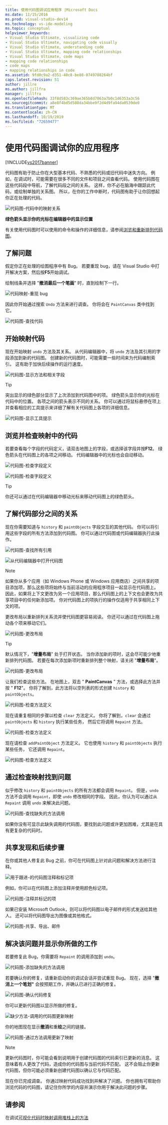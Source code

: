 ```yaml
---
title: 使用代码图调试应用程序 |Microsoft Docs
ms.date: 11/15/2016
ms.prod: visual-studio-dev14
ms.technology: vs-ide-modeling
ms.topic: conceptual
helpviewer_keywords:
- Visual Studio Ultimate, visualizing code
- Visual Studio Ultimate, navigating code visually
- Visual Studio Ultimate, understanding code
- Visual Studio Ultimate, mapping code relationships
- Visual Studio Ultimate, code maps
- mapping code relationships
- code maps
- mapping relationships in code
ms.assetid: 9fd0c9a2-d351-40c8-be88-0749788264bf
caps.latest.revision: 51
author: jillre
ms.author: jillfra
manager: jillfra
ms.openlocfilehash: 33f8d583c369ae365b8d7063a7b0c1d6353a3c56
ms.sourcegitcommit: a8e8f4bd5d508da34bbe9f2d4d9fa94da0539de0
ms.translationtype: MT
ms.contentlocale: zh-CN
ms.lasthandoff: 10/19/2019
ms.locfileid: "72659477"
---
```

# <a name="use-code-maps-to-debug-your-applications"></a>使用代码图调试你的应用程序
[!INCLUDE[vs2017banner](../includes/vs2017banner.md)]

代码图有助于防止你在大型基本代码、不熟悉的代码或旧代码中迷失方向。 例如，在调试时，可能需要在很多不同的文件和项目之间查看代码。 使用代码图在这些代码段中导航，了解代码段之间的关系。 这样，你不必在脑海中跟踪此代码，或绘制单独的关系图。 所以，在你的工作中断时，代码图有助于让你回想起你正在处理的代码。

 ![代码图&#45;代码中的映射关系](../modeling/media/codemapstoryboardpaint.png "CodeMapStoryboardPaint")

 **绿色箭头显示你的光标在编辑器中的显示位置**

 有关使用代码图时可以使用的命令和操作的详细信息，请参阅[浏览和重新排列代码图](../modeling/browse-and-rearrange-code-maps.md)。

## <a name="understand-the-problem"></a>了解问题
 假定你正在处理的绘图程序中有 Bug。 若要重现 bug，请在 Visual Studio 中打开解决方案，然后按**F5**开始调试。

 绘制线条并选择 "**撤消最后一个笔画**" 时，直到绘制下一行。

 ![代码映射&#45;重现 bug](../modeling/media/codemapstoryboardpaint0.png "CodeMapStoryboardPaint0")

 因此你开始通过搜索 `Undo` 方法来进行调查。 你将会在 `PaintCanvas` 类中找到它。

 ![代码图&#45;查找代码](../modeling/media/codemapstoryboardpaint1.png "CodeMapStoryboardPaint1")

## <a name="start-mapping-the-code"></a>开始映射代码
 现在开始映射 `undo` 方法及其关系。 从代码编辑器中，将 `undo` 方法及其引用的字段添加到新的代码图。 创建新的代码图时，可能需要一些时间来为代码编制索引。 这有助于加快后续操作的运行速度。

 ![代码图&#45;显示方法和相关字段](../modeling/media/codemapstoryboardpaint3.png "CodeMapStoryboardPaint3")

> [!TIP]
> 突出显示的绿色部分显示了上次添加到代码图中的项。 绿色箭头显示你的光标在代码中的位置。 各项之间的箭头表示不同的关系。 你可以通过将鼠标悬停在项上并查看相应的工具提示来详细了解有关代码图上各项的详细信息。

 ![代码图&#45;显示工具提示](../modeling/media/codemapstoryboardpaint4.png "CodeMapStoryboardPaint4")

## <a name="navigate-and-examine-code-from-the-map"></a>浏览并检查映射中的代码
 若要查看每个字段的代码定义，请双击地图上的字段，或选择该字段并按**F12**。 绿色箭头在代码图上的各项之间移动。 代码编辑器中的光标也会自动移动。

 ![代码图&#45;检查字段定义](../modeling/media/codemapstoryboardpaint5.png "CodeMapStoryboardPaint5")

 ![代码图&#45;检查字段定义](../modeling/media/codemapstoryboardpaint5a.png "CodeMapStoryboardPaint5A")

> [!TIP]
> 你还可以通过在代码编辑器中移动光标来移动代码图上的绿色箭头。

## <a name="understand-relationships-between-pieces-of-code"></a>了解代码部分之间的关系
 现在你需要知道与 `history` 和 `paintObjects` 字段交互的其他代码。 你可以将引用这些字段的所有方法添加到代码图。 你可以通过代码图或代码编辑器执行此操作。

 ![代码图&#45;查找所有引用](../modeling/media/codemapstoryboardpaint6.png "CodeMapStoryboardPaint6")

 ![从代码编辑器中打开代码图](../modeling/media/codemapstoryboardpaint6a.PNG "CodeMapStoryboardPaint6A")

> [!NOTE]
> 如果你从多个应用（如 Windows Phone 或 Windows 应用商店）之间共享的项目添加项，那么这些项将始终与当前活动的应用程序项目一起显示在代码图上。 因此，如果将上下文更改为另一个应用项目，那么代码图上的上下文也会更改为共享项目中的任何新添加项。 你对代码图上的项执行的操作仅适用于共享相同上下文的项。

 更改布局以重新排列关系流并使代码图更容易阅读。 你还可以通过在代码图上拖动各个项来移动它们。

 ![代码图&#45;更改布局](../modeling/media/codemapstoryboardpaint7a.png "CodeMapStoryboardPaint7A")

> [!TIP]
> 默认情况下，"**增量布局**" 处于打开状态。 当你添加新的项时，这会尽可能少地重新排列代码图。 若要在每次添加新项时重新排列整个映射，请关闭 "**增量布局**"。

 ![代码图&#45;更改布局](../modeling/media/codemapstoryboardpaint7.png "CodeMapStoryboardPaint7")

 让我们检查这些方法。 在地图上，双击 " **PaintCanvas** " 方法，或选择此方法并按 " **F12**"。 你将了解到，此方法将以空列表的形式创建 `history` 和 `paintObjects`。

 ![代码图&#45;检查方法定义](../modeling/media/codemapstoryboardpaint8.png "CodeMapStoryboardPaint8")

 现在请重复相同的步骤以检查 `clear` 方法定义。 你将了解到，`clear` 会通过 `paintObjects` 和 `history` 执行某些任务， 然后它将调用 `Repaint` 方法。

 ![代码图&#45;检查方法定义](../modeling/media/codemapstoryboardpaint9.png "CodeMapStoryboardPaint9")

 现在请检查 `addPaintObject` 方法定义。 它也使用 `history` 和 `paintObjects` 执行某些任务， 它还调用 `Repaint`。

 ![代码图&#45;检查方法定义](../modeling/media/codemapstoryboardpaint10.png "CodeMapStoryboardPaint10")

## <a name="find-the-problem-by-examining-the-map"></a>通过检查映射找到问题
 似乎修改 `history` 和 `paintObjects` 的所有方法都会调用 `Repaint`。 但是，`undo` 方法不会调用 `Repaint`，即使 `undo` 修改相同的字段。 因此，你认为可以通过从 `Repaint` 调用 `undo` 来解决此问题。

 ![代码图&#45;查找缺失的方法调用](../modeling/media/codemapstoryboardpaint11.png "CodeMapStoryboardPaint11")

 如果你没有可显示此缺失调用的代码图，要找到此问题或许更加困难，尤其是在具有更复杂的代码时。

## <a name="share-your-discovery-and-next-steps"></a>共享发现和后续步骤
 在你或其他人修复此 Bug 之前，你可在代码图上针对此问题和解决方法进行注释。

 ![用于跟进&#45;的代码图注释和标记项](../modeling/media/codemapstoryboardpaint12.png "CodeMapStoryboardPaint12")

 例如，你可以在代码图上添加注释并使用颜色标记项。

 ![代码图&#45;注释并标记的项](../modeling/media/codemapstoryboardpaint12a.png "CodeMapStoryboardPaint12A")

 如果已安装 Microsoft Outlook，则可以将代码图以电子邮件的形式发送给其他人。 还可以将代码图导出为图像或其他格式。

 ![代码图&#45;共享、导出、邮件](../modeling/media/codemapstoryboardpaint13.png "CodeMapStoryboardPaint13")

## <a name="fix-the-problem-and-show-what-you-did"></a>解决该问题并显示你所做的工作
 若要修复此 Bug，你需要将 `Repaint` 的调用添加到 `undo`。

 ![代码图&#45;添加缺失的方法调用](../modeling/media/codemapstoryboardpaint14.png "CodeMapStoryboardPaint14")

 若要确认你的修复，请重新启动你的调试会话并尝试重现 Bug。 现在，选择 "**撤消上一个笔划"** 会按预期工作，并确认已进行正确的修复。

 ![代码图&#45;确认代码修复](../modeling/media/codemapstoryboardpaint15.png "CodeMapStoryboardPaint15")

 你可以更新代码图以显示所做的修复。

 ![缺少方法&#45;调用的代码图更新映射](../modeling/media/codemapstoryboardpaint16.png "CodeMapStoryboardPaint16")

 你的地图现在显示**撤消**和重**绘**之间的链接。

 ![代码图&#45;通过方法调用更新了映射](../modeling/media/codemapstoryboardpaint17.png "CodeMapStoryboardPaint17")

> [!NOTE]
> 更新代码图时，你可能会看到说明用于创建代码图的代码索引已更新的消息。 这意味着有人更改了代码，造成你的代码图与当前代码不匹配。 这不会阻止你更新代码图，但你可能必须重新创建代码图以确认它与代码匹配。

 现在你已完成调查。 你通过映射代码成功找到并解决了问题。 你也拥有可帮助你浏览代码的代码图，请记住你所学的内容并演示你用于解决此问题的步骤。

## <a name="see-also"></a>请参阅
 在调试[可视化代码](../modeling/visualize-code.md)[时映射调用堆栈上的方法](../debugger/map-methods-on-the-call-stack-while-debugging-in-visual-studio.md)

